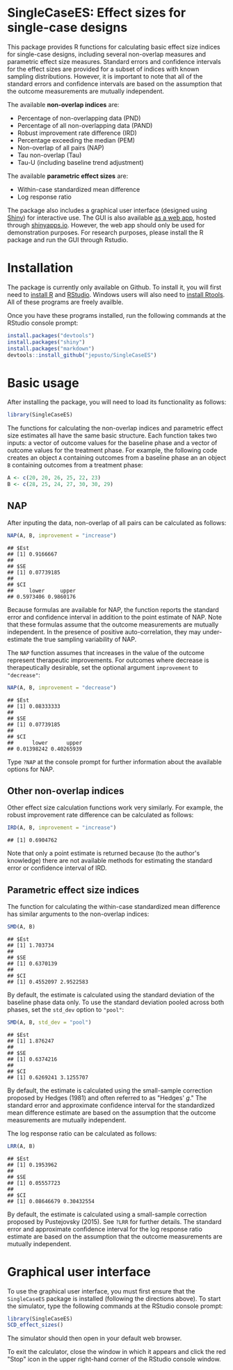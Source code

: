 SingleCaseES: Effect sizes for single-case designs
==================================================

This package provides R functions for calculating basic effect size indices for single-case designs, including several non-overlap measures and parametric effect size measures. Standard errors and confidence intervals for the effect sizes are provided for a subset of indices with known sampling distributions. However, it is important to note that all of the standard errors and confidence intervals are based on the assumption that the outcome measurements are mutually independent.

The available **non-overlap indices** are:

-   Percentage of non-overlapping data (PND)
-   Percentage of all non-overlapping data (PAND)
-   Robust improvement rate difference (IRD)
-   Percentage exceeding the median (PEM)
-   Non-overlap of all pairs (NAP)
-   Tau non-overlap (Tau)
-   Tau-U (including baseline trend adjustment)

The available **parametric effect sizes** are:

-   Within-case standardized mean difference
-   Log response ratio

The package also includes a graphical user interface (designed using [Shiny](https://shiny.rstudio.com/)) for interactive use. The GUI is also available [as a web app](jepusto.shinyapps.io/SCD-effect-sizes), hosted through [shinyapps.io](https://www.shinyapps.io/). However, the web app should only be used for demonstration purposes. For research purposes, please install the R package and run the GUI through Rstudio.

Installation
============

The package is currently only available on Github. To install it, you will first need to [install R](http://cran.r-project.org/) and [RStudio](http://www.rstudio.com/products/rstudio/download/). Windows users will also need to [install Rtools](http://cran.r-project.org/bin/windows/Rtools/). All of these programs are freely availble.

Once you have these programs installed, run the following commands at the RStudio console prompt:

``` r
install.packages("devtools")
install.packages("shiny")
install.packages("markdown")
devtools::install_github("jepusto/SingleCaseES")
```

Basic usage
===========

After installing the package, you will need to load its functionality as follows:

``` r
library(SingleCaseES)
```

The functions for calculating the non-overlap indices and parametric effect size estimates all have the same basic structure. Each function takes two inputs: a vector of outcome values for the baseline phase and a vector of outcome values for the treatment phase. For example, the following code creates an object `A` containing outcomes from a baseline phase an an object `B` containing outcomes from a treatment phase:

``` r
A <- c(20, 20, 26, 25, 22, 23)
B <- c(28, 25, 24, 27, 30, 30, 29)
```

NAP
---

After inputing the data, non-overlap of all pairs can be calculated as follows:

``` r
NAP(A, B, improvement = "increase")
```

    ## $Est
    ## [1] 0.9166667
    ## 
    ## $SE
    ## [1] 0.07739185
    ## 
    ## $CI
    ##     lower     upper 
    ## 0.5973406 0.9860176

Because formulas are available for NAP, the function reports the standard error and confidence interval in addition to the point estimate of NAP. Note that these formulas assume that the outcome measurements are mutually independent. In the presence of positive auto-correlation, they may under-estimate the true sampling variability of NAP.

The `NAP` function assumes that increases in the value of the outcome represent therapeutic improvements. For outcomes where decrease is therapeutically desirable, set the optional argument `improvement` to `"decrease"`:

``` r
NAP(A, B, improvement = "decrease")
```

    ## $Est
    ## [1] 0.08333333
    ## 
    ## $SE
    ## [1] 0.07739185
    ## 
    ## $CI
    ##      lower      upper 
    ## 0.01398242 0.40265939

Type `?NAP` at the console prompt for further information about the available options for NAP.

Other non-overlap indices
-------------------------

Other effect size calculation functions work very similarly. For example, the robust improvement rate difference can be calculated as follows:

``` r
IRD(A, B, improvement = "increase")
```

    ## [1] 0.6904762

Note that only a point estimate is returned because (to the author's knowledge) there are not available methods for estimating the standard error or confidence interval of IRD.

Parametric effect size indices
------------------------------

The function for calculating the within-case standardized mean difference has similar arguments to the non-overlap indices:

``` r
SMD(A, B)
```

    ## $Est
    ## [1] 1.703734
    ## 
    ## $SE
    ## [1] 0.6370139
    ## 
    ## $CI
    ## [1] 0.4552097 2.9522583

By default, the estimate is calculated using the standard deviation of the baseline phase data only. To use the standard deviation pooled across both phases, set the `std_dev` option to `"pool"`:

``` r
SMD(A, B, std_dev = "pool")
```

    ## $Est
    ## [1] 1.876247
    ## 
    ## $SE
    ## [1] 0.6374216
    ## 
    ## $CI
    ## [1] 0.6269241 3.1255707

By default, the estimate is calculated using the small-sample correction proposed by Hedges (1981) and often referred to as "Hedges' *g*." The standard error and approximate confidence interval for the standardized mean difference estimate are based on the assumption that the outcome measurements are mutually independent.

The log response ratio can be calculated as follows:

``` r
LRR(A, B)
```

    ## $Est
    ## [1] 0.1953962
    ## 
    ## $SE
    ## [1] 0.05557723
    ## 
    ## $CI
    ## [1] 0.08646679 0.30432554

By default, the estimate is calculated using a small-sample correction proposed by Pustejovsky (2015). See `?LRR` for further details. The standard error and approximate confidence interval for the log response ratio estimate are based on the assumption that the outcome measurements are mutually independent.

Graphical user interface
========================

To use the graphical user interface, you must first ensure that the `SingleCaseES` package is installed (following the directions above). To start the simulator, type the following commands at the RStudio console prompt:

``` r
library(SingleCaseES)
SCD_effect_sizes()
```

The simulator should then open in your default web browser.

To exit the calculator, close the window in which it appears and click the red "Stop" icon in the upper right-hand corner of the RStudio console window.
